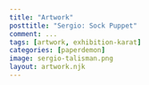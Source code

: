 ```yaml
---
title: "Artwork"
posttitle: "Sergio: Sock Puppet"
comment: ...
tags: [artwork, exhibition-karat]
categories: [paperdemon]
image: sergio-talisman.png
layout: artwork.njk
---
```


